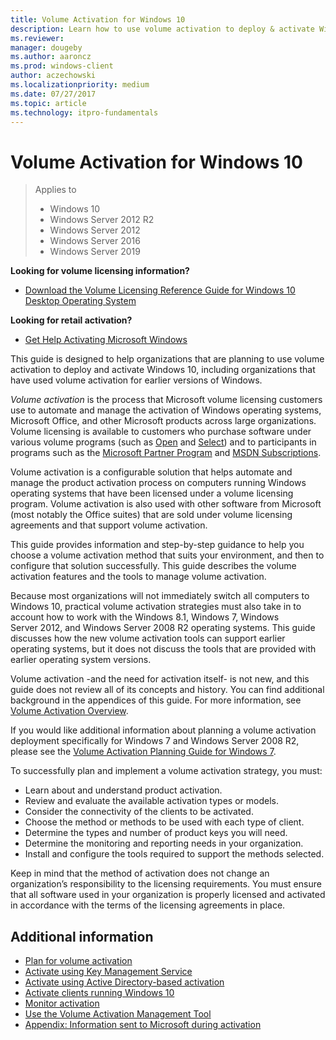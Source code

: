```yaml
---
title: Volume Activation for Windows 10
description: Learn how to use volume activation to deploy & activate Windows 10. Includes details for orgs that have used volume activation for earlier versions of Windows.
ms.reviewer: 
manager: dougeby
ms.author: aaroncz
ms.prod: windows-client
author: aczechowski
ms.localizationpriority: medium
ms.date: 07/27/2017
ms.topic: article
ms.technology: itpro-fundamentals
---
```


# Volume Activation for Windows 10

> Applies to
>
>- Windows 10
>- Windows Server 2012 R2
>- Windows Server 2012
>- Windows Server 2016
>- Windows Server 2019

**Looking for volume licensing information?**

- [Download the Volume Licensing Reference Guide for Windows 10 Desktop Operating System](https://go.microsoft.com/fwlink/p/?LinkId=620104)

**Looking for retail activation?**

- [Get Help Activating Microsoft Windows](https://support.microsoft.com/help/12440/windows-10-activate)

This guide is designed to help organizations that are planning to use volume activation to deploy and activate Windows 10, including organizations that have used volume activation for earlier versions of Windows.

*Volume activation* is the process that Microsoft volume licensing customers use to automate and manage the activation of Windows operating systems, Microsoft Office, and other Microsoft products across large organizations. Volume licensing is available to customers who purchase software under various volume programs (such as [Open](https://www.microsoft.com/Licensing/licensing-programs/open-license) and [Select](https://www.microsoft.com/Licensing/licensing-programs/select)) and to participants in programs such as the [Microsoft Partner Program](https://partner.microsoft.com/) and [MSDN Subscriptions](https://visualstudio.microsoft.com/msdn-platforms/).

Volume activation is a configurable solution that helps automate and manage the product activation process on computers running Windows operating systems that have been licensed under a volume licensing program. Volume activation is also used with other software from Microsoft (most notably the Office suites) that are sold under volume licensing agreements and that support volume activation.

This guide provides information and step-by-step guidance to help you choose a volume activation method that suits your environment, and then to configure that solution successfully. This guide describes the volume activation features and the tools to manage volume activation.

Because most organizations will not immediately switch all computers to Windows 10, practical volume activation strategies must also take in to account how to work with the Windows 8.1, Windows 7, Windows Server 2012, and Windows Server 2008 R2 operating systems. This guide discusses how the new volume activation tools can support earlier operating systems, but it does not discuss the tools that are provided with earlier operating system versions.

Volume activation -and the need for activation itself- is not new, and this guide does not review all of its concepts and history. You can find additional background in the appendices of this guide. For more information, see [Volume Activation Overview](/previous-versions/windows/it-pro/windows-server-2012-R2-and-2012/hh831612(v=ws.11)).

If you would like additional information about planning a volume activation deployment specifically for Windows 7 and Windows Server 2008 R2, please see the [Volume Activation Planning Guide for Windows 7](/previous-versions/tn-archive/dd878528(v=technet.10)).

To successfully plan and implement a volume activation strategy, you must:

- Learn about and understand product activation.
- Review and evaluate the available activation types or models.
- Consider the connectivity of the clients to be activated.
- Choose the method or methods to be used with each type of client.
- Determine the types and number of product keys you will need.
- Determine the monitoring and reporting needs in your organization.
- Install and configure the tools required to support the methods selected.

Keep in mind that the method of activation does not change an organization’s responsibility to the licensing requirements. You must ensure that all software used in your organization is properly licensed and activated in accordance with the terms of the licensing agreements in place.

## Additional information

- [Plan for volume activation](plan-for-volume-activation-client.md)
- [Activate using Key Management Service](activate-using-key-management-service-vamt.md)
- [Activate using Active Directory-based activation](activate-using-active-directory-based-activation-client.md)
- [Activate clients running Windows 10](activate-windows-10-clients-vamt.md)
- [Monitor activation](monitor-activation-client.md)
- [Use the Volume Activation Management Tool](use-the-volume-activation-management-tool-client.md)
- [Appendix: Information sent to Microsoft during activation](appendix-information-sent-to-microsoft-during-activation-client.md)
